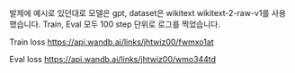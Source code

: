 발제에 예시로 있던대로 모델은 gpt, dataset은 wikitext wikitext-2-raw-v1를 사용했습니다.
Train, Eval 모두 100 step 단위로 로그를 찍었습니다.

Train loss https://api.wandb.ai/links/jhtwiz00/fwmxo1at

Eval loss https://api.wandb.ai/links/jhtwiz00/wmo344td
